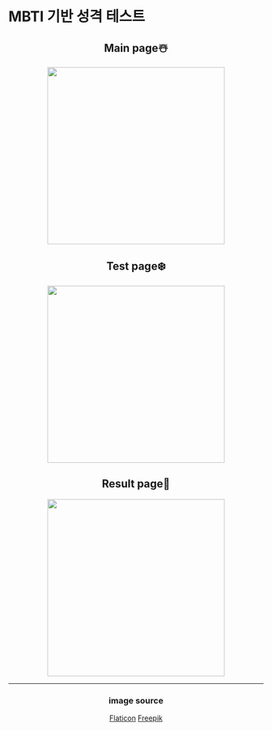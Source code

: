 # MBTI 기반 성격 테스트

<div align="center">
  <h2>Main page☃️</h2>
  
<img src="https://github.com/Susan-Lee-01/mbti-test/assets/109502469/88e16262-824d-4c88-b531-0cdffbc39bee" width="350px"><br/>

<h2>Test page❄️</h2>

<img src="https://github.com/Susan-Lee-01/mbti-test/assets/109502469/57d79174-dd61-4e81-a824-33e8789b0d55" width="350px"><br/>

<h2>Result page🎄</h2>

<img src="https://github.com/Susan-Lee-01/mbti-test/assets/109502469/e8c3c2cc-6a30-497d-b2d3-8b71680cbf22" width="350px">


<hr/>


### image source
<a href="https://www.flaticon.com/kr/free-icons/-">Flaticon</a>
<a href="https://www.freepik.com/free-vector/">Freepik</a>
</div>
